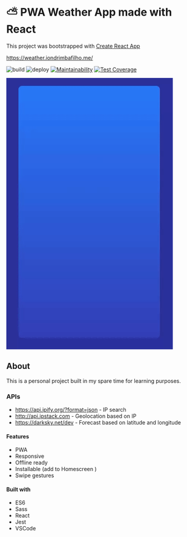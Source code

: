 # ⛅️ PWA Weather App made with React

This project was bootstrapped with [Create React App](https://github.com/facebookincubator/create-react-app)

<https://weather.iondrimbafilho.me/>

![build](https://github.com/iondrimba/react-weather-app/workflows/build/badge.svg?branch=master)
![deploy](https://github.com/iondrimba/react-weather-app/workflows/deploy/badge.svg?branch=master)
[![Maintainability](https://api.codeclimate.com/v1/badges/8cd55ce66e034c44f03a/maintainability)](https://codeclimate.com/github/iondrimba/react-weather-app/maintainability) [![Test Coverage](https://api.codeclimate.com/v1/badges/8cd55ce66e034c44f03a/test_coverage)](https://codeclimate.com/github/iondrimba/react-weather-app/test_coverage)

![Demo](https://raw.githubusercontent.com/iondrimba/images/master/weather.gif?raw=true)

## About

This is a personal project built in my spare time for learning purposes.

### APIs

* <https://api.ipify.org/?format=json> - IP search
* <http://api.ipstack.com> - Geolocation based on IP
* <https://darksky.net/dev> - Forecast based on latitude and longitude

#### Features

* PWA
* Responsive
* Offline ready
* Installable (add to Homescreen )
* Swipe gestures

#### Built with

* ES6
* Sass
* React
* Jest
* VSCode
